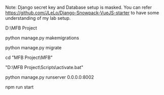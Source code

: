 Note: Django secret key and Database setup is masked.
You can refer https://github.com/JLeLo/Django-Snowpack-VueJS-starter to have some understanding of my lab setup.

D:\MFB Project

python manage.py makemigrations

python manage.py migrate

cd "MFB Project\MFB"

"D:\MFB Project\Scripts\activate.bat"

python manage.py runserver 0.0.0.0:8002

npm run start
